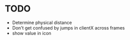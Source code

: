# TODO

- Determine physical distance
- Don't get confused by jumps in clientX across frames
- show value in icon

